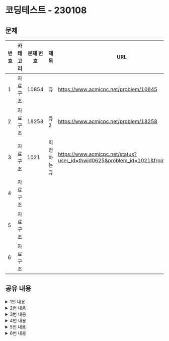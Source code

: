 # 코딩테스트 - 230108

## 문제

|번호|카테고리|문제 번호|제목|URL|난이도|
|---|---|---|---|---|---|
|1|자료구조|10854|큐|https://www.acmicpc.net/problem/10845|실버4|
|2|자료구조|18258|큐2|https://www.acmicpc.net/problem/18258|실버4|
|3|자료구조|1021|회전하는 큐|https://www.acmicpc.net/status?user_id=thwjd0625&problem_id=1021&from_mine=1|실버4|
|4|자료구조|||||
|5|자료구조|||||
|6|자료구조|||||

## 공유 내용
  
<details>
<summary>1번 내용</summary>
<div markdown="1">

  ```python
  #코드 공유
  import sys

def input():
    return sys.stdin.readline().rstrip()

n = int(input())
que = []

for i in range(n):
    s = input()
    
    if(s == "pop" or s == "front"):
        if (que):
            print(que[0])
            if(s == "pop"):
                del que[0]
        else:
            print(-1)
    
    elif(s == "size"):
        print(len(que))
    
    elif(s == "empty"):
        if(que):
            print(0)
        else:
            print(1)
            
    elif(s == "back"):
        if(que):
            print(que[len(que)-1])
        else:
            print(-1)
            
    else: # push x 의 경우 문자 일치를 판단하려면 정규표현식 사용해야해서 else로 처리함
        que.append(s.split(' ')[1])
    


  ```
* 관련 내용 링크(블로그 등)

  * 참고 사항 없음

</div>
</details>


<details>
<summary>2번 내용</summary>
<div markdown="1">

  ```python
  #코드 공유
  # 1번과 문제는 동일했으나 시간 초과로 실패했다. deque 모듈을 꼭 이용해야 했다.
  import sys
from collections import deque
  
def input():
   return sys.stdin.readline().rstrip()

n = int(input())
  
# list로 만들면 시간 초과로 실패한다. 리스트의 append와 pop 동작은 마지막 요소 처리에 빠르지만,
# 첫 번째 요소에 대해 append, pop을 하는 것은 모든 리스트의 item들이 위치를 옮겨야하기 때문에 느리다고 한다.
que = deque() 

for i in range(n):
    ss = input().split(' ')
    s = ss[0]
    
    try:
        if(s == "push"):
            que.append(ss[1])
            
        elif(s == "pop"): # 1번 코드에서 이 부분만 수정이 필요했다.
            print(que.popleft())
            
        elif(s == "front"):
            print(que[0])
    
        elif(s == "size"):
            print(len(que))

        elif(s == "empty"):
            if(que):
                print(0)
            else:
                print(1)

        elif(s == "back"):
            print(que[len(que)-1])
            
    except:
        print(-1)


  ```
* 관련 내용 링크(블로그 등)

  * https://blog.naver.com/kut_da_92/222687317875

</div>
</details>

<details>
<summary>3번 내용</summary>
<div markdown="1">

  ```python
  #코드 공유
  import sys
import math
from collections import deque

def input():
   return sys.stdin.readline().rstrip()
    
s1 = input().split(' ')

N = int(s1[0]) # 큐의 크기
que = deque()
for i in range(1, N+1):
    que.append(i)
       
s2 = input().split(' ')
result = 0
for n in s2:
    n = int(n)
    mid = math.floor(len(que)/2) # 왼쪽으로 돌릴지, 오른쪽으로 돌릴지에 대한 기준점
    
    while(True): # 첫 번째 원소가 원하는 원소일 때까지 반복
        if que[0] == n:
            que.popleft()
            break;
            
        elif que.index(n) <= mid: # 왼쪽으로 회전
            result += 1
            que.append(que.popleft())
            
        else: # 오른쪽으로 회전
            result += 1
            que.insert(0, que.pop())        

print(result)


  ```
* 관련 내용 링크(블로그 등)

  * 참고 사항 없음

</div>
</details>


<details>
<summary>4번 내용</summary>
<div markdown="1">

  ```python
  #코드 공유
  ## 주석 필수


  ```
* 관련 내용 링크(블로그 등)

  *

</div>
</details>


<details>
<summary>5번 내용</summary>
<div markdown="1">

  ```python
  #코드 공유
  ## 주석 필수


  ```
* 관련 내용 링크(블로그 등)

  *

</div>
</details>


<details>
<summary>6번 내용</summary>
<div markdown="1">

  ```python
  #코드 공유
  ## 주석 필수


  ```
* 관련 내용 링크(블로그 등)

  *

</div>
</details>
